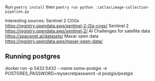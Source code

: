 

Run `poetry install` then `poetry run python .\atlas\image-collection-pipeline.py`

Interesting sources:
Sentinel 2 COGs https://registry.opendata.aws/sentinel-2-l2a-cogs/
Sentinel 2 https://registry.opendata.aws/sentinel-2/
AI Challenges for satellite data https://spacenet.ai/datasets/
Maxar open data https://registry.opendata.aws/maxar-open-data/


## Running postgres

docker run -p 5432:5432 --name some-postgis -e POSTGRES_PASSWORD=mysecretpassword -d postgis/postgis